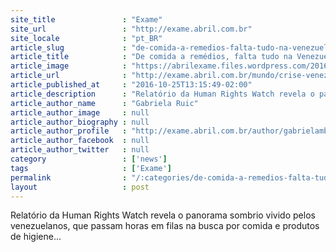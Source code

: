 ```yaml
---
site_title               : "Exame"
site_url                 : "http://exame.abril.com.br"
site_locale              : "pt_BR"
article_slug             : "de-comida-a-remedios-falta-tudo-na-venezuela-e-populacao-sofre"
article_title            : "De comida a remédios, falta tudo na Venezuela e população sofre"
article_image            : "https://abrilexame.files.wordpress.com/2016/10/venezuela.jpg?quality=70&strip=all&w=680"
article_url              : "http://exame.abril.com.br/mundo/crise-venezuela-comida-remedios/"
article_published_at     : "2016-10-25T13:15:49-02:00"
article_description      : "Relatório da Human Rights Watch revela o panorama sombrio vivido pelos venezuelanos, que passam horas em filas na busca por comida e produtos de higiene..."
article_author_name      : "Gabriela Ruic"
article_author_image     : null
article_author_biography : null
article_author_profile   : "http://exame.abril.com.br/author/gabrielambruic/"
article_author_facebook  : null
article_author_twitter   : null
category                 : ['news']
tags                     : ['Exame']
permalink                : "/:categories/de-comida-a-remedios-falta-tudo-na-venezuela-e-populacao-sofre/"
layout                   : post
---
```


Relatório da Human Rights Watch revela o panorama sombrio vivido pelos venezuelanos, que passam horas em filas na busca por comida e produtos de higiene...
